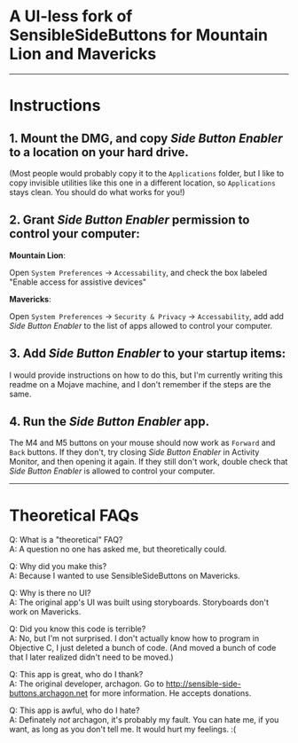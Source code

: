 # A UI-less fork of SensibleSideButtons for Mountain Lion and Mavericks

---

# Instructions

## 1. Mount the DMG, and copy *Side Button Enabler* to a location on your hard drive.
(Most people would probably copy it to the `Applications` folder, but I like to copy invisible utilities like this one in a different location, so `Applications` stays clean. You should do what works for you!)

## 2. Grant *Side Button Enabler* permission to control your computer:

**Mountain Lion**:

Open `System Preferences` →  `Accessability`, and check the box labeled "Enable access for assistive devices"
    
**Mavericks**:

Open `System Preferences` → `Security & Privacy` → `Accessability`, add add *Side Button Enabler* to the list of apps allowed to control your computer.

## 3. Add *Side Button Enabler* to your startup items:

I would provide instructions on how to do this, but I'm currently writing this readme on a Mojave machine, and I don't remember if the steps are the same.

## 4. Run the *Side Button Enabler* app.

The M4 and M5 buttons on your mouse should now work as `Forward` and `Back` buttons. If they don't, try closing *Side Button Enabler* in Activity Monitor, and then opening it again. If they still don't work, double check that *Side Button Enabler* is allowed to control your computer.

---

# Theoretical FAQs

Q: What is a "theoretical" FAQ?  
A: A question no one has asked me, but theoretically could.  

Q: Why did you make this?  
A: Because I wanted to use SensibleSideButtons on Mavericks.

Q: Why is there no UI?  
A: The original app's UI was built using storyboards. Storyboards don't work on Mavericks.

Q: Did you know this code is terrible?  
A: No, but I'm not surprised. I don't actually know how to program in Objective C, I just deleted a bunch of code. (And moved a bunch of code that I later realized didn't need to be moved.)

Q: This app is great, who do I thank?  
A: The original developer, archagon. Go to http://sensible-side-buttons.archagon.net for more information. He accepts donations.

Q: This app is awful, who do I hate?  
A: Definately *not* archagon, it's probably my fault. You can hate me, if you want, as long as you don't tell me. It would hurt my feelings. :(
